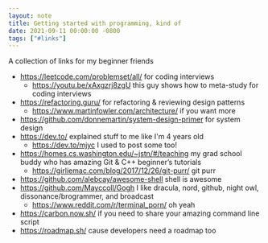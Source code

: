 ```yaml
---
layout: note
title: Getting started with programming, kind of
date: 2021-09-11 00:00:00 -0800
tags: ["#links"]
---
```


A collection of links for my beginner friends

- https://leetcode.com/problemset/all/ for coding interviews
    - https://youtu.be/xAxgzrj8zgU this guy shows how to meta-study for coding interviews
- https://refactoring.guru/ for refactoring & reviewing design patterns
    - https://www.martinfowler.com/architecture/ if you want more
- https://github.com/donnemartin/system-design-primer for system design
- https://dev.to/ explained stuff to me like I'm 4 years old
    - https://dev.to/mjyc I used to post some too!
- https://homes.cs.washington.edu/~jstn/#/teaching my grad school buddy who has amazing Git & C++ beginner’s tutorials
    - https://girliemac.com/blog/2017/12/26/git-purr/ git purr
- https://github.com/alebcay/awesome-shell shell is awesome
- https://github.com/Mayccoll/Gogh I like dracula, nord, github, night owl, dissonance/brogrammer, and broadcast
    - https://www.reddit.com/r/terminal_porn/ oh yeah
- https://carbon.now.sh/ if you need to share your amazing command line script
- https://roadmap.sh/ cause developers need a roadmap too
